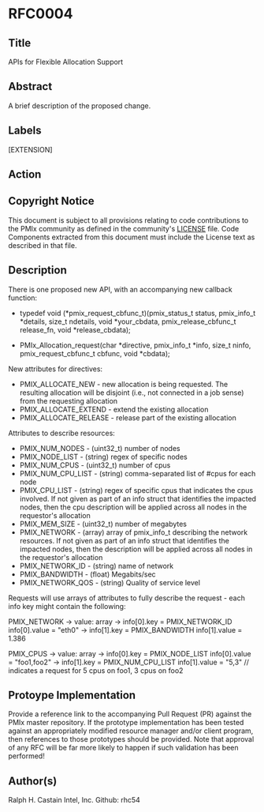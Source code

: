 # RFC0004

## Title
APIs for Flexible Allocation Support

## Abstract
A brief description of the proposed change.

## Labels
[EXTENSION]

## Action

## Copyright Notice
This document is subject to all provisions relating to code contributions to the PMIx community as defined in the community's [LICENSE](https://github.com/pmix/RFCs/tree/master/LICENSE) file. Code Components extracted from this document must include the License text as described in that file.

## Description
There is one proposed new API, with an accompanying new callback function:

* typedef void (*pmix_request_cbfunc_t)(pmix_status_t status,
                                        pmix_info_t *details, size_t ndetails,
                                        void *your_cbdata,
                                        pmix_release_cbfunc_t release_fn,
                                        void *release_cbdata);

* PMIx_Allocation_request(char *directive, pmix_info_t *info, size_t ninfo,
                          pmix_request_cbfunc_t cbfunc, void *cbdata);

New attributes for directives:

* PMIX_ALLOCATE_NEW - new allocation is being requested. The resulting allocation will be disjoint (i.e., not connected in a job sense) from the requesting allocation
* PMIX_ALLOCATE_EXTEND - extend the existing allocation
* PMIX_ALLOCATE_RELEASE - release part of the existing allocation

Attributes to describe resources:

* PMIX_NUM_NODES - (uint32_t) number of nodes
* PMIX_NODE_LIST - (string) regex of specific nodes
* PMIX_NUM_CPUS - (uint32_t) number of cpus
* PMIX_NUM_CPU_LIST - (string) comma-separated list of #cpus for each node
* PMIX_CPU_LIST - (string) regex of specific cpus that indicates the cpus involved. If not given as part of an info struct that identifies the impacted nodes, then the cpu description will be applied across all nodes in the requestor's allocation
* PMIX_MEM_SIZE - (uint32_t) number of megabytes
* PMIX_NETWORK - (array) array of pmix_info_t describing the network resources. If not given as part of an info struct that identifies the impacted nodes, then the description will be applied across all nodes in the requestor's allocation
* PMIX_NETWORK_ID - (string) name of network
* PMIX_BANDWIDTH - (float) Megabits/sec
* PMIX_NETWORK_QOS - (string) Quality of service level

Requests will use arrays of attributes to fully describe the request - each info key might contain the following:

PMIX_NETWORK -> value: array
                -> info[0].key = PMIX_NETWORK_ID
                   info[0].value = "eth0"
                -> info[1].key = PMIX_BANDWIDTH
                   info[1].value = 1.386

PMIX_CPUS -> value: array
                -> info[0].key = PMIX_NODE_LIST
                   info[0].value = "foo1,foo2"
                -> info[1].key = PMIX_NUM_CPU_LIST
                   info[1].value = "5,3"   // indicates a request for 5 cpus on foo1, 3 cpus on foo2


## Protoype Implementation
Provide a reference link to the accompanying Pull Request (PR) against the PMIx master repository. If the prototype implementation has been tested against an appropriately modified resource manager and/or client program, then references to those prototypes should be provided. Note that approval of any RFC will be far more likely to happen if such validation has been performed!

## Author(s)
Ralph H. Castain
Intel, Inc.
Github: rhc54

